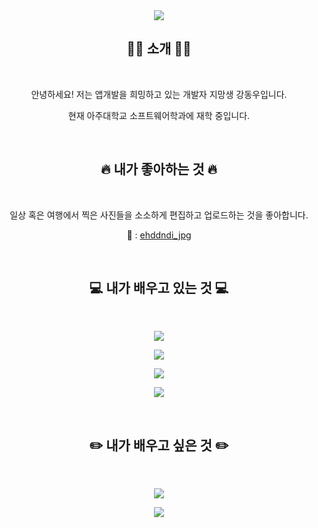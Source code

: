 <div align=center>

<img src="https://capsule-render.vercel.app/api?type=transparent&color=ffffff&height=120&section=header&text=안녕하세요!&fontColor=02569B&fontSize=32&animation=twinkling"/>

🙇‍♂️ 소개 🙇‍♂️
---

</br>

안녕하세요! 저는 앱개발을 희밍하고 있는 개발자 지망생 강동우입니다.

현재 아주대학교 소프트웨어학과에 재학 중입니다.

</br>
  
🔥 내가 좋아하는 것 🔥
---

</br>

일상 혹은 여행에서 찍은 사진들을 소소하게 편집하고 업로드하는 것을 좋아합니다.

📸 : [ehddndi_jpg](https://www.instagram.com/ehddndi_.jpg/)

</br>

💻 내가 배우고 있는 것 💻
---

</br>

<img src="https://img.shields.io/badge/flutter-02569B?style=for-the-badge&logo=flutter&logoColor=white"></br>

<img src="https://img.shields.io/badge/dart-0175C2?style=for-the-badge&logo=dart&logoColor=white"></br>

<img src="https://img.shields.io/badge/figma-F24E1E?style=for-the-badge&logo=figma&logoColor=white"></br>

<img src="https://img.shields.io/badge/c-A8B9CC?style=for-the-badge&logo=c&logoColor=white"></br>

</br>

✏️ 내가 배우고 싶은 것 ✏️
---

</br>

<img src="https://img.shields.io/badge/react-61DAFB?style=for-the-badge&logo=react&logoColor=white"></br>

<img src="https://img.shields.io/badge/kotlin-7F52FF?style=for-the-badge&logo=kotlin&logoColor=white"></br>

</div>
